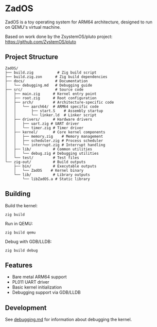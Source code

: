 # ZadOS

ZadOS is a toy operating system for ARM64 architecture, designed to run on QEMU's virtual machine.

Based on work done by the ZsystemOS/pluto project: https://github.com/ZystemOS/pluto

## Project Structure

```
ZadOS/
├── build.zig           # Zig build script
├── build.zig.zon      # Zig build dependencies
├── docs/              # Documentation
│   └── debugging.md   # Debugging guide
├── src/               # Source code
│   ├── main.zig      # Kernel entry point
│   ├── root.zig      # Root configuration
│   ├── arch/         # Architecture-specific code
│   │   └── aarch64/  # ARM64 specific code
│   │       ├── start.S    # Assembly startup
│   │       └── linker.ld  # Linker script
│   ├── drivers/      # Hardware drivers
│   │   ├── uart.zig # UART driver
│   │   └── timer.zig # Timer driver
│   ├── kernel/       # Core kernel components
│   │   ├── memory.zig    # Memory management
│   │   ├── scheduler.zig # Process scheduler
│   │   └── interrupt.zig # Interrupt handling
│   ├── lib/          # Common utilities
│   │   └── debug.zig # Debugging utilities
│   └── test/         # Test files
└── zig-out/          # Build outputs
    ├── bin/          # Executable outputs
    │   └── ZadOS    # Kernel binary
    └── lib/          # Library outputs
        └── libZadOS.a # Static library
```

## Building

Build the kernel:
```fish
zig build
```

Run in QEMU:
```fish
zig build qemu
```

Debug with GDB/LLDB:
```fish
zig build debug
```

## Features

- Bare metal ARM64 support
- PL011 UART driver
- Basic kernel initialization
- Debugging support via GDB/LLDB


## Development

See [debugging.md](docs/debugging.md) for information about debugging the kernel.
